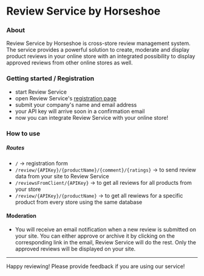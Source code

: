 # Review Service by Horseshoe

### About
Review Service by Horseshoe is cross-store review management system. The service provides a powerful solution to create, moderate and display product reviews in your online store with an integrated possibility to display approved reviews from other online stores as well. 

### Getting started / Registration
* start Review Service
* open Review Service's [registration page](http://localhost:6543/) 
* submit your company's name and email address
* your API key will arrive soon in a confirmation email
* now you can integrate Review Service with your online store!

### How to use
##### Routes
* `/` -> registration form
* `/review/{APIKey}/{productName}/{comment}/{ratings}` -> to send review data from your site to Review Service
* `/reviewsFromClient/{APIKey}` -> to get all reviews for all products from your store
* `/review/{APIKey}/{productName}` -> to get all rewiews for a specific product from every store using the same database
#### Moderation
* You will receive an email notification when a new review is submitted on your site. You can either approve or archive it by clicking on the corresponding link in the email, Review Service will do the rest. Only the approved reviews will be displayed on your site.

---------
Happy reviewing! Please provide feedback if you are using our service!
